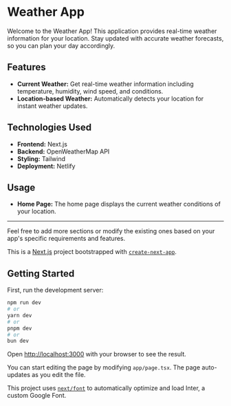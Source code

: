 # Weather App

Welcome to the Weather App! This application provides real-time weather information for your location. Stay updated with accurate weather forecasts, so you can plan your day accordingly.

## Features

- **Current Weather:** Get real-time weather information including temperature, humidity, wind speed, and conditions.
- **Location-based Weather:** Automatically detects your location for instant weather updates.

## Technologies Used

- **Frontend:** Next.js
- **Backend:** OpenWeatherMap API
- **Styling:** Tailwind
- **Deployment:** Netlify

## Usage

- **Home Page:** The home page displays the current weather conditions of your location.

---

Feel free to add more sections or modify the existing ones based on your app's specific requirements and features.

This is a [Next.js](https://nextjs.org/) project bootstrapped with [`create-next-app`](https://github.com/vercel/next.js/tree/canary/packages/create-next-app).

## Getting Started

First, run the development server:

```bash
npm run dev
# or
yarn dev
# or
pnpm dev
# or
bun dev
```

Open [http://localhost:3000](http://localhost:3000) with your browser to see the result.

You can start editing the page by modifying `app/page.tsx`. The page auto-updates as you edit the file.

This project uses [`next/font`](https://nextjs.org/docs/basic-features/font-optimization) to automatically optimize and load Inter, a custom Google Font.
